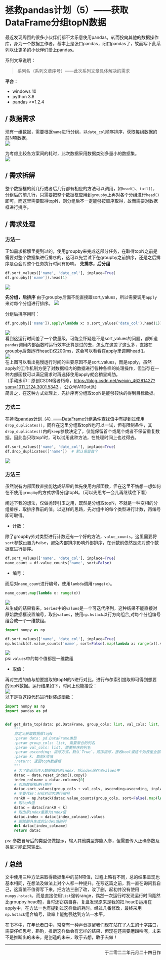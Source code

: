 # 拯救pandas计划（5）——获取DataFrame分组topN数据

最近发现周围的很多小伙伴们都不太乐意使用pandas，转而投向其他的数据操作库，身为一个数据工作者，基本上是张口pandas，闭口pandas了，故而写下此系列以让更多的小伙伴们爱上pandas。  

系列文章说明：

> 系列名（系列文章序号）——此次系列文章具体解决的需求  

**平台：**  

- windows 10
- python 3.8
- pandas >=1.2.4  

## / 数据需求

现有一组数据，需要根据`name`进行分组，以`date_col`顺序排序，获取每组数据的前N项数据。  
![](https://gitee.com/kangliz/pic-drawing-bed/raw/master/picture/pandas_save/pandas_save_5_1.png)

为考虑比较各方案间的耗时，此次数据采用数据类别多量小的数据集。  
![](https://gitee.com/kangliz/pic-drawing-bed/raw/master/picture/pandas_save/pandas_save_5_2.png)

## / 需求拆解

整个数据框的前几行或者后几行都有相应的方法可以调用，如`head()`、`tail()`，分组后的前几行，只需要把整个数据框应用到`groupby`上再对各个分组进行`head()`即可，而这里需要取得topN，则分组后不一定能够按顺序取得，故而需要对数据框进行排序。

## / 需求处理

### 方法一

正如需求拆解里提到过的，使用groupby来完成这部分任务，在取得topN之前是需要对整个数据集进行排序的，这可以先尝试下在groupby之前排序，还是之后排序是否会对整个任务执行时间有影响。
**先排序，后分组**  

```python
df.sort_values(['name', 'date_col'], inplace=True)
df.groupby(['name']).head(1)
```

![](https://gitee.com/kangliz/pic-drawing-bed/raw/master/picture/pandas_save/pandas_save_5_3.png)

**先分组，后排序**
由于groupby后面不能直接跟sort_values，所以需要调用`apply`来对每个分组进行排序。
![](https://gitee.com/kangliz/pic-drawing-bed/raw/master/picture/pandas_save/pandas_save_5_4.png)

分组后排序用时：

```python
df.groupby(['name']).apply(lambda x: x.sort_values('date_col').head(1)).reset_index(drop=True)
```

![](https://gitee.com/kangliz/pic-drawing-bed/raw/master/picture/pandas_save/pandas_save_5_5.png)  
看到这运行时间差了一个数量级，可能会怀疑是不是sort_values的问题，都知道`pandas`调用内部函数时运行效率还算是过的去，怎么在这差了这么多，直接在groupby后面运行head()仅200ms，这会可以看看在apply里调用head()。  
![](https://gitee.com/kangliz/pic-drawing-bed/raw/master/picture/pandas_save/pandas_save_5_6.png)  
在上图可以看出拖慢运行时间的主要原因不是sort_values，而是apply，虽然apply的工作机制方便了对数据框内的数据进行各种各样的处理操作，但当存在一种内部函数可以满足需求时再选择使用apply就会稍显鸡肋。  
（手动水印：原创CSDN宿者朽命，https://blog.csdn.net/weixin_46281427?spm=1011.2124.3001.5343 ，公众号A11Dot派）  
简言之，在这种方式处理上，先排序再分组取topN是能够较快的得到目标数据。  

### 方法二

在[拯救pandas计划（4）——DataFrame分组条件查找值](https://blog.csdn.net/weixin_46281427/article/details/122504615)中有提到过使用`drop_duplicates()`，同样在这里分组取topN也可以一试，但有限制条件，其`drop_duplicates()`内的`keep`参数决定了，仅能保留首个或尾个或者不保留重复数据。因此当只取top1时，可以试用此种方法，在处理时间上也过得去。

```python
df.sort_values(['name', 'date_col'], inplace=True)
df.drop_duplicates(['name'])  # 默认保留首个
```

![](https://gitee.com/kangliz/pic-drawing-bed/raw/master/picture/pandas_save/pandas_save_5_7.png)

### 方法三

虽然说有内部函数直接能达成结果的优先使用内部函数，但在这里不妨想一想如何在不使用`groupby`的方式求得分组topN。（可以先思考一会儿再继续往下看）

阐述下我的想法，仅做抛砖引玉之用，既然是分组取topN，不就是一种变相的分组排序，取排序靠前的值。以这样的思路，先对组中的每个类型进行计数，再编号即可取得。

- 计数：   

除了groupby外对类型进行计数还有一个好的方法，`value_counts`，这里需要将`sort`参数设置为False，避免内部排序影响外部排序，在计数前依然是先对整个数据框进行排序。

```python
df.sort_values(['name', 'date_col'], inplace=True)
name_count = df.value_counts('name', sort=False)
```

- 编号：

而后对`name_count`进行编号，使用`lambda`调用`range(x)`。

```python
name_count.map(lambda x: range(x))
```

![](https://gitee.com/kangliz/pic-drawing-bed/raw/master/picture/pandas_save/pandas_save_5_8.png)  
从生成的结果看来，`Series`中的`values`是一个可迭代序列，这种结果不能直接对原始数据框设置编号，取出`values`，使用`np.hstack`以行方向组合,对每个分组编号组合成一个一维数组。

```python
import numpy as np

df.sort_values(['name', 'date_col'], inplace=True)
np.hstack(df.value_counts('name', sort=False).map(lambda x: range(x)).values)
```

![](https://gitee.com/kangliz/pic-drawing-bed/raw/master/picture/pandas_save/pandas_save_5_9.png)  
ps: `values`中的每个值都是一维数组

- 取值：

再对生成的值与想要提取的topN的N进行对比，进行布尔索引提取即可得到想要的topN数据。运行结果如下，时间上也能接受：   
![](https://gitee.com/kangliz/pic-drawing-bed/raw/master/picture/pandas_save/pandas_save_5_10.png)  
以下是将这段代码进行封装成函数：

```python
import numpy as np
import pandas as pd


def get_data_top(data: pd.DataFrame, group_cols: list, val_cols: list, ascending: bool = True, k: int = 1):
    """
    自定义获取数据框topN
    :param data: pd.DataFrame类型
    :param group_cols: list, 需要聚合的列名
    :param val_cols: list, 需要排序的列名
    :param ascending: 排序方式，默认`True`，顺序排序，接收bool或这个列表里全部为bool的列表
    :param k: 取前k项值
    :return: 返回topN数据框
    """
    # 为了能返回传入数据框的原index，将index保存至values中
    datac = data.reset_index().copy()
    index_colname = datac.columns[0]
    # 对原数据框进行排序
    datac.sort_values(group_cols + val_cols, ascending=ascending, inplace=True)
    # 主要代码：分组对组内进行编号
    rank0 = np.hstack(datac.value_counts(group_cols, sort=False).map(lambda x: range(x)).values)
    # 取topN值
    datac = datac[rank0 < k]
    # 取出原index重置为index值
    datac.index = datac[index_colname].values
    # 删除额外生成的index值的列
    del datac[index_colname]
    return datac
```
  
ps: 参数冒号后的类型仅做提示，输入其他类型亦能入参，但需要传入正确参数及类型才能正常输出。

## / 总结

文中使用三种方法来取得数据集中的前N项值，过程上略有不同，总的结果呈现也基本相同，在想法及做法上对个人都一种提升。在写这篇之前，我一直在询问我自己，这篇值不值得写下来，把方法三删了改，改了删，起初并没有使用`numpy.hstack`，而是直接使用`list`强转range，偶然一次运行时发现运行时间竟然比groupby.head短，当时还窃窃自喜，复盘发现原来是我的把.head()运用在apply中，在方法一也有提到过这样做的耗时。经过几番修改，最终采用`np.hstack`组合编号，效率上能勉强达到方法一水平。  

在书本中，在年长者口中，常常有一种声音提醒我们现在站在了人生的十字路口，需要仔细思考，斟酌，推断这样做会有怎样的结果，但现在还需要磨蹭啥呢，未来不是推断出的未来，是创造的未来，敢于去想，敢于去做！  

----

<p align="right">于二零二二年元月二十四日作</p>
